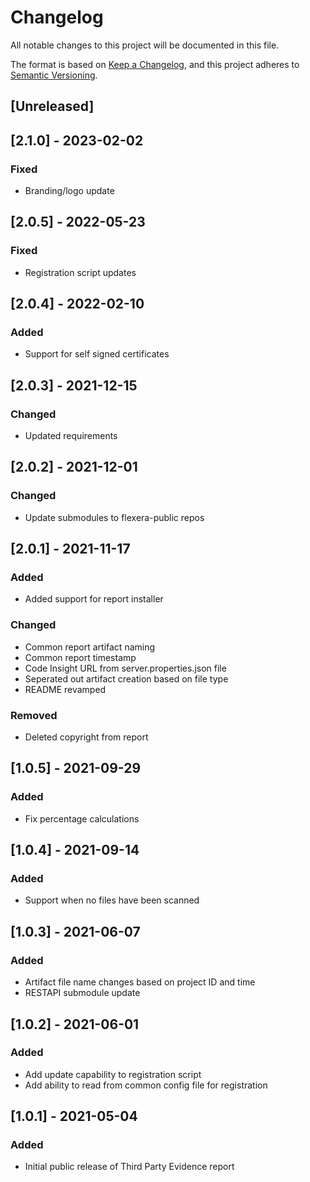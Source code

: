 # Changelog
All notable changes to this project will be documented in this file.

The format is based on [Keep a Changelog](https://keepachangelog.com/en/1.0.0/),
and this project adheres to [Semantic Versioning](https://semver.org/spec/v2.0.0.html).

## [Unreleased]

## [2.1.0] - 2023-02-02
### Fixed
- Branding/logo update

## [2.0.5] - 2022-05-23
### Fixed
- Registration script updates

## [2.0.4] - 2022-02-10
### Added
- Support for self signed certificates

## [2.0.3] - 2021-12-15
### Changed
- Updated requirements

## [2.0.2] - 2021-12-01
### Changed
- Update submodules to flexera-public repos

## [2.0.1] - 2021-11-17
### Added
- Added support for report installer
### Changed
- Common report artifact naming
- Common report timestamp
- Code Insight URL from server.properties.json file
- Seperated out artifact creation based on file type
- README revamped
### Removed
- Deleted copyright from report

## [1.0.5] - 2021-09-29
### Added
- Fix percentage calculations

## [1.0.4] - 2021-09-14
### Added
- Support when no files have been scanned

## [1.0.3] - 2021-06-07
### Added
- Artifact file name changes based on project ID and time
- RESTAPI submodule update

## [1.0.2] - 2021-06-01
### Added
- Add update capability to registration script
- Add ability to read from common config file for registration


## [1.0.1] - 2021-05-04
### Added
- Initial public release of Third Party Evidence report

